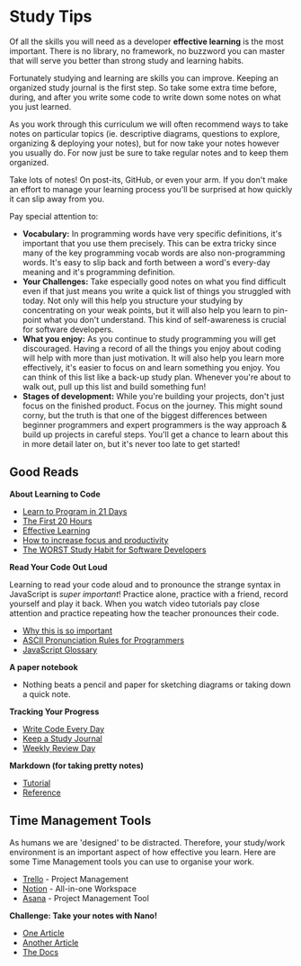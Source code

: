 # Study Tips

Of all the skills you will need as a developer **effective learning** is the
most important. There is no library, no framework, no buzzword you can master
that will serve you better than strong study and learning habits.

Fortunately studying and learning are skills you can improve. Keeping an
organized study journal is the first step. So take some extra time before,
during, and after you write some code to write down some notes on what you just
learned.

As you work through this curriculum we will often recommend ways to take notes
on particular topics (ie. descriptive diagrams, questions to explore, organizing
& deploying your notes), but for now take your notes however you usually do. For
now just be sure to take regular notes and to keep them organized.

Take lots of notes! On post-its, GitHub, or even your arm. If you don't make an
effort to manage your learning process you'll be surprised at how quickly it can
slip away from you.

Pay special attention to:

- **Vocabulary:** In programming words have very specific definitions, it's
  important that you use them precisely. This can be extra tricky since many of
  the key programming vocab words are also non-programming words. It's easy to
  slip back and forth between a word's every-day meaning and it's programming
  definition.
- **Your Challenges:** Take especially good notes on what you find difficult
  even if that just means you write a quick list of things you struggled with
  today. Not only will this help you structure your studying by concentrating on
  your weak points, but it will also help you learn to pin-point what you don't
  understand. This kind of self-awareness is crucial for software developers.
- **What you enjoy:** As you continue to study programming you will get
  discouraged. Having a record of all the things you enjoy about coding will
  help with more than just motivation. It will also help you learn more
  effectively, it's easier to focus on and learn something you enjoy. You can
  think of this list like a back-up study plan. Whenever you're about to walk
  out, pull up this list and build something fun!
- **Stages of development:** While you're building your projects, don't just
  focus on the finished product. Focus on the journey. This might sound corny,
  but the truth is that one of the biggest differences between beginner
  programmers and expert programmers is the way approach & build up projects in
  careful steps. You'll get a chance to learn about this in more detail later
  on, but it's never too late to get started!

## Good Reads

**About Learning to Code**

- [Learn to Program in 21 Days](https://landing.athabascau.ca/bookmarks/view/2852968/the-easiest-way-to-teach-yourself-c-in-21-days)
- [The First 20 Hours](https://www.youtube.com/watch?v=5MgBikgcWnY)
- [Effective Learning](https://github.com/hackyourfuturebelgium/learning)
- [How to increase focus and productivity](https://github.com/HackYourFutureBelgium/hack-the-talks/blob/master/How_to_increase_focus%26productivity.pdf)
- [The WORST Study Habit for Software Developers](https://www.youtube.com/watch?v=rfVd-r79OL4)

**Read Your Code Out Loud**

Learning to read your code aloud and to pronounce the strange syntax in
JavaScript is _super important_! Practice alone, practice with a friend, record
yourself and play it back. When you watch video tutorials pay close attention
and practice repeating how the teacher pronounces their code.

- [Why this is so important](https://www.youtube.com/watch?v=g1ib43q3uXQ&feature=youtu.be&t=1209)
- [ASCII Pronunciation Rules for Programmers](https://blog.codinghorror.com/ascii-pronunciation-rules-for-programmers/)
- [JavaScript Glossary](https://www.codecademy.com/articles/glossary-javascript)

**A paper notebook**

- Nothing beats a pencil and paper for sketching diagrams or taking down a quick
  note.

**Tracking Your Progress**

- [Write Code Every Day](https://johnresig.com/blog/write-code-every-day/)
- [Keep a Study Journal](https://teachthought.com/literacy/20-types-of-learning-journals-that-help-students-think/)
- [Weekly Review Day](https://www.youtube.com/watch?v=PlTrxpNaZI8)

**Markdown (for taking pretty notes)**

- [Tutorial](https://www.markdowntutorial.com)
- [Reference](https://guides.github.com/features/mastering-markdown/)

## Time Management Tools

As humans we are 'designed' to be distracted. Therefore, your study/work
environment is an important aspect of how effective you learn. Here are some
Time Management tools you can use to organise your work.

- [Trello](https://trello.com/) - Project Management
- [Notion](https://www.notion.so/) - All-in-one Workspace
- [Asana](https://asana.com/) - Project Management Tool

**Challenge: Take your notes with Nano!**

- [One Article](https://www.howtogeek.com/howto/42980/the-beginners-guide-to-nano-the-linux-command-line-text-editor/)
- [Another Article](http://www.tuxradar.com/content/text-editing-nano-made-easy)
- [The Docs](https://www.nano-editor.org/dist/v2.9/nano.html)
